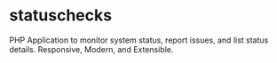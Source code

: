 # statuschecks
PHP Application to monitor system status, report issues, and list status details. Responsive, Modern, and Extensible.
